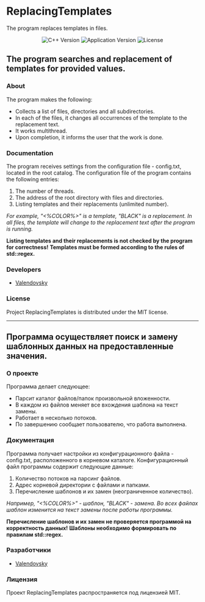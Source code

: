 # ReplacingTemplates
The program replaces templates in files.

<p align="center">
   <img src="https://img.shields.io/badge/C%2B%2B-17-blue" alt="C++ Version">
   <img src="https://img.shields.io/badge/version-1.0-yellow" alt="Application Version">
   <img src="https://img.shields.io/badge/license-MIT-red" alt="License">
</p>

## The program searches and replacement of templates for provided values.

### About
The program makes the following:
- Collects a list of files, directories and all subdirectories.
- In each of the files, it changes all occurrences of the template to the replacement text.
- It works multithread.
- Upon completion, it informs the user that the work is done.

### Documentation
The program receives settings from the configuration file - config.txt, located in the root catalog.
The configuration file of the program contains the following entries:
1. The number of threads.
2. The address of the root directory with files and directories.
3. Listing templates and their replacements (unlimited number).

_For example, "<%COLOR%>" is a template, "BLACK" is a replacement. In all files, the template will change to the replacement text after the program is running._

**Listing templates and their replacements is not checked by the program for correctness!**
**Templates must be formed according to the rules of std::regex.**

### Developers

- [Valendovsky](https://github.com/valendovsky)

### License
Project ReplacingTemplates is distributed under the MIT license.

---

## Программа осуществляет поиск и замену шаблонных данных на предоставленные значения.

### О проекте
Программа делает следующее:
- Парсит каталог файлов/папок произвольной вложенности.
- В каждом из файлов меняет все вхождения шаблона на текст замены.
- Работает в несколько потоков.
- По завершению сообщает пользователю, что работа выполнена.

### Документация
Программа получает настройки из конфигурационного файла - config.txt, расположенного в корневом каталоге.
Конфигурационный файл программы содержит следующие данные:
1. Количество потоков на парсинг файлов.
2. Адрес корневой директории с файлами и папками.
3. Перечисление шаблонов и их замен (неограниченное количество).

_Например, "<%COLOR%>" - шаблон, "BLACK" - замена. Во всех файлах шаблон изменится на текст замены после работы программы._

**Перечисление шаблонов и их замен не проверяется программой на корректность данных!**
**Шаблоны необходимо формировать по правилам std::regex.**

### Разработчики

- [Valendovsky](https://github.com/valendovsky)

### Лицензия
Проект ReplacingTemplates распространяется под лицензией MIT.
